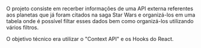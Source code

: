 O projeto consiste em recerber informações de uma API externa referentes aos planetas que já foram citados na saga Star Wars e organizá-los em uma tabela onde é possível filtar esses dados bem como organizá-los utilizando vários filtros.

O objetivo técnico era utilizar o "Context API" e os Hooks do React.

<!-- Olá, Tryber!
Esse é apenas um arquivo inicial para o README do seu projeto.
É essencial que você preencha esse documento por conta própria, ok?
Não deixe de usar nossas dicas de escrita de README de projetos, e deixe sua criatividade brilhar!
:warning: IMPORTANTE: você precisa deixar nítido:
- quais arquivos/pastas foram desenvolvidos por você; 
- quais arquivos/pastas foram desenvolvidos por outra pessoa estudante;
- quais arquivos/pastas foram desenvolvidos pela Trybe.
-->
